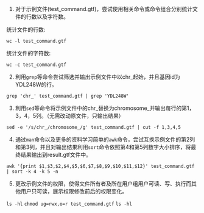 1. 对于示例文件(test_command.gtf)，尝试使用相关命令或命令组合分别统计文件的行数以及字符数。

统计文件的行数:

```
wc -l test_command.gtf
```

统计文件的字符数:

`wc -c test_command.gtf`

2. 利用`grep`等命令尝试筛选并输出示例文件中以chr_起始，并且基因id为YDL248W的行。

`grep 'chr_' test_command.gtf | grep 'YDL248W'`

3. 利用`sed`等命令将示例文件中的chr_替换为chromosome_并输出每行的第1，3，4，5列。（无需改动原文件，只输出结果）

`sed -e '/s/chr_/chromosome_/g' test_command.gtf | cut -f 1,3,4,5`

4. 通过`man`命令以及更多的资料学习简单的`awk`命令，尝试互换示例文件的第2列和第3列，并且对输出结果利用`sort`命令依照第4和第5列数字大小排序，将最终结果输出到result.gtf文件中。

`awk '{print $1,$3,$2,$4,$5,$6,$7,$8,$9,$10,$11,$12}' test_command.gtf | sort -k 4 -k 5 -n`

5. 更改示例文件的权限，使得文件所有者及所在用户组用户可读、写、执行而其他用户只可读，展示权限修改前后的权限变化。

`ls -hl`
`chmod ug=rwx,o=r test_command.gtf`
`ls -hl`